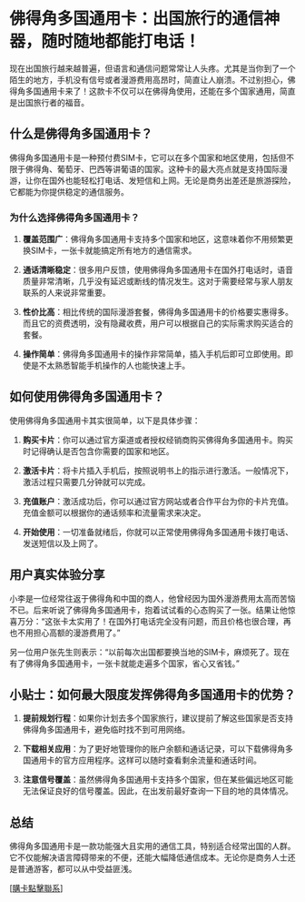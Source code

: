 # 佛得角多国通用卡：出国旅行的通信神器，随时随地都能打电话！

现在出国旅行越来越普遍，但语言和通信问题常常让人头疼。尤其是当你到了一个陌生的地方，手机没有信号或者漫游费用高昂时，简直让人崩溃。不过别担心，佛得角多国通用卡来了！这款卡不仅可以在佛得角使用，还能在多个国家通用，简直是出国旅行者的福音。

## 什么是佛得角多国通用卡？

佛得角多国通用卡是一种预付费SIM卡，它可以在多个国家和地区使用，包括但不限于佛得角、葡萄牙、巴西等讲葡语的国家。这种卡的最大亮点就是支持国际漫游，让你在国外也能轻松打电话、发短信和上网。无论是商务出差还是旅游探险，它都能为你提供稳定的通信服务。

### 为什么选择佛得角多国通用卡？

1. **覆盖范围广**：佛得角多国通用卡支持多个国家和地区，这意味着你不用频繁更换SIM卡，一张卡就能搞定所有地方的通信需求。
   
2. **通话清晰稳定**：很多用户反馈，使用佛得角多国通用卡在国外打电话时，语音质量非常清晰，几乎没有延迟或断线的情况发生。这对于需要经常与家人朋友联系的人来说非常重要。

3. **性价比高**：相比传统的国际漫游套餐，佛得角多国通用卡的价格要实惠得多。而且它的资费透明，没有隐藏收费，用户可以根据自己的实际需求购买适合的套餐。

4. **操作简单**：佛得角多国通用卡的操作非常简单，插入手机后即可立即使用。即使是不太熟悉智能手机操作的人也能快速上手。

## 如何使用佛得角多国通用卡？

使用佛得角多国通用卡其实很简单，以下是具体步骤：

1. **购买卡片**：你可以通过官方渠道或者授权经销商购买佛得角多国通用卡。购买时记得确认是否包含你需要的国家和地区。

2. **激活卡片**：将卡片插入手机后，按照说明书上的指示进行激活。一般情况下，激活过程只需要几分钟就可以完成。

3. **充值账户**：激活成功后，你可以通过官方网站或者合作平台为你的卡片充值。充值金额可以根据你的通话频率和流量需求来决定。

4. **开始使用**：一切准备就绪后，你就可以正常使用佛得角多国通用卡拨打电话、发送短信以及上网了。

## 用户真实体验分享

小李是一位经常往返于佛得角和中国的商人，他曾经因为国外漫游费用太高而苦恼不已。后来听说了佛得角多国通用卡，抱着试试看的心态购买了一张。结果让他惊喜万分：“这张卡太实用了！在国外打电话完全没有问题，而且价格也很合理，再也不用担心高额的漫游费用了。”

另一位用户张先生则表示：“以前每次出国都要换当地的SIM卡，麻烦死了。现在有了佛得角多国通用卡，一张卡就能走遍多个国家，省心又省钱。”

## 小贴士：如何最大限度发挥佛得角多国通用卡的优势？

1. **提前规划行程**：如果你计划去多个国家旅行，建议提前了解这些国家是否支持佛得角多国通用卡，避免临时找不到可用网络。

2. **下载相关应用**：为了更好地管理你的账户余额和通话记录，可以下载佛得角多国通用卡的官方应用程序。这样可以随时查看剩余流量和通话时间。

3. **注意信号覆盖**：虽然佛得角多国通用卡支持多个国家，但在某些偏远地区可能无法保证良好的信号覆盖。因此，在出发前最好查询一下目的地的具体情况。

## 总结

佛得角多国通用卡是一款功能强大且实用的通信工具，特别适合经常出国的人群。它不仅能解决语言障碍带来的不便，还能大幅降低通信成本。无论你是商务人士还是普通游客，都可以从中受益匪浅。

[[購卡點擊聯系](https://t.me/s/esim1088)]